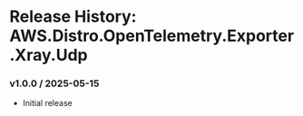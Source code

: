 # Release History: AWS.Distro.OpenTelemetry.Exporter.Xray.Udp

### v1.0.0 / 2025-05-15

* Initial release
